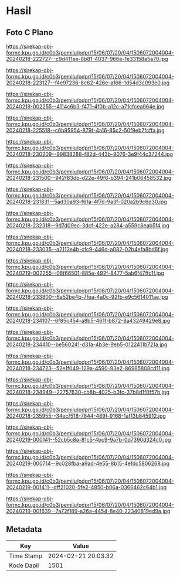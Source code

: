 # Hasil

## Foto C Plano

https://sirekap-obj-formc.kpu.go.id/c0b3/pemilu/pdpr/15/06/07/20/04/1506072004004-20240218-222727--c9d411ee-8b81-4037-966e-1e33158a5a70.jpg

https://sirekap-obj-formc.kpu.go.id/c0b3/pemilu/pdpr/15/06/07/20/04/1506072004004-20240218-223127--f4e97236-8c62-426e-a166-1d54d3c093e0.jpg

https://sirekap-obj-formc.kpu.go.id/c0b3/pemilu/pdpr/15/06/07/20/04/1506072004004-20240219-002255--4114c6b3-f471-4f0b-a12c-a71cfcea964e.jpg

https://sirekap-obj-formc.kpu.go.id/c0b3/pemilu/pdpr/15/06/07/20/04/1506072004004-20240218-225518--c6b95954-879f-4a16-85c2-50f9eb7fcffa.jpg

https://sirekap-obj-formc.kpu.go.id/c0b3/pemilu/pdpr/15/06/07/20/04/1506072004004-20240218-230209--99838288-f82d-443b-9076-3e9f44c37244.jpg

https://sirekap-obj-formc.kpu.go.id/c0b3/pemilu/pdpr/15/06/07/20/04/1506072004004-20240218-231500--942f83db-d22e-49f6-b394-241b06458532.jpg

https://sirekap-obj-formc.kpu.go.id/c0b3/pemilu/pdpr/15/06/07/20/04/1506072004004-20240218-231831--5ad30a93-f61a-4f7d-9a3f-020a2b9c6d30.jpg

https://sirekap-obj-formc.kpu.go.id/c0b3/pemilu/pdpr/15/06/07/20/04/1506072004004-20240218-232318--9d7d09ec-3dcf-422e-a284-a559c8eab5f4.jpg

https://sirekap-obj-formc.kpu.go.id/c0b3/pemilu/pdpr/15/06/07/20/04/1506072004004-20240218-233035--a2113e4b-cfc9-446d-a082-02b4efa8bd6f.jpg

https://sirekap-obj-formc.kpu.go.id/c0b3/pemilu/pdpr/15/06/07/20/04/1506072004004-20240219-002255--08f66501-885e-492f-8477-5ab6f47ffc1f.jpg

https://sirekap-obj-formc.kpu.go.id/c0b3/pemilu/pdpr/15/06/07/20/04/1506072004004-20240218-233800--6a52be4b-7fea-4a0c-92fb-e9c5614011ae.jpg

https://sirekap-obj-formc.kpu.go.id/c0b3/pemilu/pdpr/15/06/07/20/04/1506072004004-20240218-234107--6f85c454-a8b5-461f-b872-8a43249429e8.jpg

https://sirekap-obj-formc.kpu.go.id/c0b3/pemilu/pdpr/15/06/07/20/04/1506072004004-20240218-234410--be560241-d31a-4b3e-9eb5-0122411b721a.jpg

https://sirekap-obj-formc.kpu.go.id/c0b3/pemilu/pdpr/15/06/07/20/04/1506072004004-20240218-234723--52e1f049-129a-4590-93e2-86985808cd11.jpg

https://sirekap-obj-formc.kpu.go.id/c0b3/pemilu/pdpr/15/06/07/20/04/1506072004004-20240218-234949--22757630-cb8b-4025-b3fc-37b8d1f0f57b.jpg

https://sirekap-obj-formc.kpu.go.id/c0b3/pemilu/pdpr/15/06/07/20/04/1506072004004-20240218-235955--34ecf518-7844-489f-9168-1af13b845912.jpg

https://sirekap-obj-formc.kpu.go.id/c0b3/pemilu/pdpr/15/06/07/20/04/1506072004004-20240219-000141--52cb5c8a-81c5-4bc9-9a7b-0d7390d324c0.jpg

https://sirekap-obj-formc.kpu.go.id/c0b3/pemilu/pdpr/15/06/07/20/04/1506072004004-20240219-000714--9c028fba-a9ad-4e55-8b15-4efdc5806268.jpg

https://sirekap-obj-formc.kpu.go.id/c0b3/pemilu/pdpr/15/06/07/20/04/1506072004004-20240219-001411--dff21020-5fe2-4850-b06a-0366462c64b1.jpg

https://sirekap-obj-formc.kpu.go.id/c0b3/pemilu/pdpr/15/06/07/20/04/1506072004004-20240219-001639--7a72f189-a26a-4454-8e40-22340819ed9a.jpg


## Metadata

| Key        | Value               |
| ---------- | ------------------- |
| Time Stamp | 2024-02-21 20:03:32 |
| Kode Dapil | 1501                |



